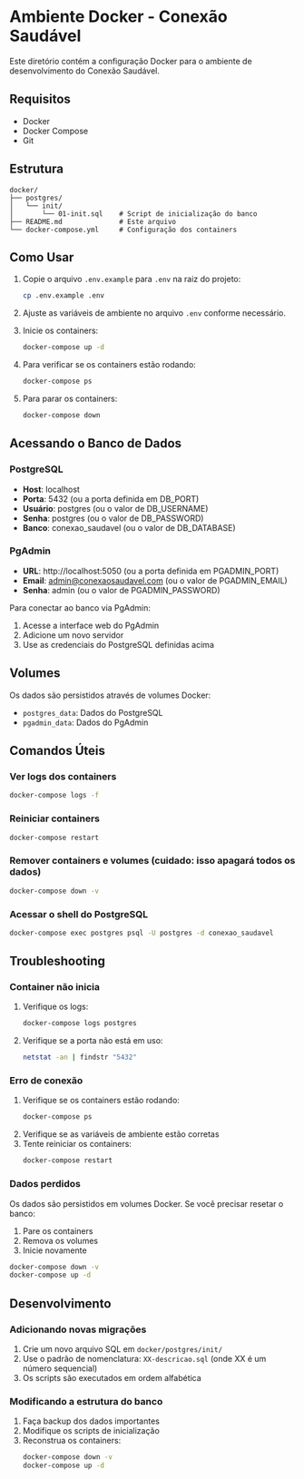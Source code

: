 # Ambiente Docker - Conexão Saudável

Este diretório contém a configuração Docker para o ambiente de desenvolvimento do Conexão Saudável.

## Requisitos

- Docker
- Docker Compose
- Git

## Estrutura

```
docker/
├── postgres/
│   └── init/
│       └── 01-init.sql    # Script de inicialização do banco
├── README.md              # Este arquivo
└── docker-compose.yml     # Configuração dos containers
```

## Como Usar

1. Copie o arquivo `.env.example` para `.env` na raiz do projeto:
   ```bash
   cp .env.example .env
   ```

2. Ajuste as variáveis de ambiente no arquivo `.env` conforme necessário.

3. Inicie os containers:
   ```bash
   docker-compose up -d
   ```

4. Para verificar se os containers estão rodando:
   ```bash
   docker-compose ps
   ```

5. Para parar os containers:
   ```bash
   docker-compose down
   ```

## Acessando o Banco de Dados

### PostgreSQL

- **Host**: localhost
- **Porta**: 5432 (ou a porta definida em DB_PORT)
- **Usuário**: postgres (ou o valor de DB_USERNAME)
- **Senha**: postgres (ou o valor de DB_PASSWORD)
- **Banco**: conexao_saudavel (ou o valor de DB_DATABASE)

### PgAdmin

- **URL**: http://localhost:5050 (ou a porta definida em PGADMIN_PORT)
- **Email**: admin@conexaosaudavel.com (ou o valor de PGADMIN_EMAIL)
- **Senha**: admin (ou o valor de PGADMIN_PASSWORD)

Para conectar ao banco via PgAdmin:
1. Acesse a interface web do PgAdmin
2. Adicione um novo servidor
3. Use as credenciais do PostgreSQL definidas acima

## Volumes

Os dados são persistidos através de volumes Docker:
- `postgres_data`: Dados do PostgreSQL
- `pgadmin_data`: Dados do PgAdmin

## Comandos Úteis

### Ver logs dos containers
```bash
docker-compose logs -f
```

### Reiniciar containers
```bash
docker-compose restart
```

### Remover containers e volumes (cuidado: isso apagará todos os dados)
```bash
docker-compose down -v
```

### Acessar o shell do PostgreSQL
```bash
docker-compose exec postgres psql -U postgres -d conexao_saudavel
```

## Troubleshooting

### Container não inicia
1. Verifique os logs:
   ```bash
   docker-compose logs postgres
   ```
2. Verifique se a porta não está em uso:
   ```bash
   netstat -an | findstr "5432"
   ```

### Erro de conexão
1. Verifique se os containers estão rodando:
   ```bash
   docker-compose ps
   ```
2. Verifique se as variáveis de ambiente estão corretas
3. Tente reiniciar os containers:
   ```bash
   docker-compose restart
   ```

### Dados perdidos
Os dados são persistidos em volumes Docker. Se você precisar resetar o banco:
1. Pare os containers
2. Remova os volumes
3. Inicie novamente

```bash
docker-compose down -v
docker-compose up -d
```

## Desenvolvimento

### Adicionando novas migrações
1. Crie um novo arquivo SQL em `docker/postgres/init/`
2. Use o padrão de nomenclatura: `XX-descricao.sql` (onde XX é um número sequencial)
3. Os scripts são executados em ordem alfabética

### Modificando a estrutura do banco
1. Faça backup dos dados importantes
2. Modifique os scripts de inicialização
3. Reconstrua os containers:
   ```bash
   docker-compose down -v
   docker-compose up -d
   ``` 